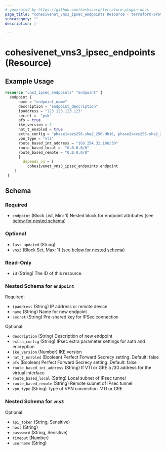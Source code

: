 ```yaml
---
# generated by https://github.com/hashicorp/terraform-plugin-docs
page_title: "cohesivenet_vns3_ipsec_endpoints Resource - terraform-provider-cohesivenet"
subcategory: ""
description: |-
  
---
```


# cohesivenet_vns3_ipsec_endpoints (Resource)



## Example Usage

```terraform
resource "vns3_ipsec_endpoints" "endpoint" {
  endpoint {
      name = "endpoint_name"
      description = "endpoint_description"
      ipaddress = "123.123.123.123"
      secret =  "psk"
      pfs = true 
      ike_version = 2
      nat_t_enabled = true 
      extra_config = "phase1=aes256-sha2_256-dh16, phase2=aes256-sha2_256-dh16"
      vpn_type = "vti"
      route_based_int_address = "169.254.32.186/30"
      route_based_local =  "0.0.0.0/0"
      route_based_remote = "0.0.0.0/0"
      }
        depends_on = [
          cohesivenet_vns3_ipsec_endpoints.endpoint
    ]
 }
```

<!-- schema generated by tfplugindocs -->
## Schema

### Required

- `endpoint` (Block List, Min: 1) Nested block for endpoint attributes (see [below for nested schema](#nestedblock--endpoint))

### Optional

- `last_updated` (String)
- `vns3` (Block Set, Max: 1) (see [below for nested schema](#nestedblock--vns3))

### Read-Only

- `id` (String) The ID of this resource.

<a id="nestedblock--endpoint"></a>
### Nested Schema for `endpoint`

Required:

- `ipaddress` (String) IP address or remote device
- `name` (String) Name for new endpoint
- `secret` (String) Pre-shared key for IPSec connection

Optional:

- `description` (String) Description of new endpoint
- `extra_config` (String) IPsec extra parameter settings for auth and encryption
- `ike_version` (Number) IKE version
- `nat_t_enabled` (Boolean) Perfect Forward Secrecy setting. Default: false
- `pfs` (Boolean) Perfect Forward Secrecy setting. Default: false
- `route_based_int_address` (String) If VTI or GRE a /30 address for the virtual interface
- `route_based_local` (String) Local subnet of IPsec tunnel
- `route_based_remote` (String) Remote subnet of IPsec tunnel
- `vpn_type` (String) Type of VPN connection. VTI or GRE


<a id="nestedblock--vns3"></a>
### Nested Schema for `vns3`

Optional:

- `api_token` (String, Sensitive)
- `host` (String)
- `password` (String, Sensitive)
- `timeout` (Number)
- `username` (String)


